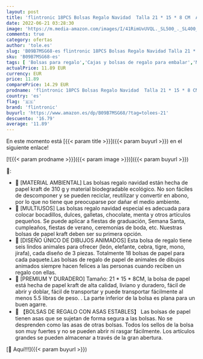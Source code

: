 ```yaml
---
layout: post
title: 'flintronic 18PCS Bolsas Regalo Navidad  Talla 21 * 15 * 8 CM  Animales Bolsas Cumpleaños Infantil Bolsas de Papel Bolsa de Regalo de Papel Kraft para Animales Selva Fiesta con 6 Animales Mezclado'
date: 2022-06-21 03:28:30
image: 'https://m.media-amazon.com/images/I/41RimUvUVQL._SL500_._SL400_.jpg'
comments: true
category: ofertas
author: 'tole.es'
slug: 'B09B7MSG68-es flintronic 18PCS Bolsas Regalo Navidad Talla 21 * 15 * 8...'
sku: 'B09B7MSG68-es'
tags: [ 'Bolsas para regalo','Cajas y bolsas de regalo para embalar','Material de embalaje','Oficina y papelería','Sobres y suministros para el correo','flintronic','navidad','🇪🇸', ]
actualPrice: 11.89 EUR
currency: EUR
price: 11.89
comparePrice: 14.29 EUR
prodname: 'flintronic 18PCS Bolsas Regalo Navidad  Talla 21 * 15 * 8 CM  Animales Bolsas Cumpleaños Infantil Bolsas de Papel Bolsa de Regalo de Papel Kraft para Animales Selva Fiesta con 6 Animales Mezclado'
country: 'es'
flag: '🇪🇸'
brand: 'flintronic'
buyurl: 'https://www.amazon.es/dp/B09B7MSG68/?tag=tolees-21'
descuento: '16.79'
average: '11.89'
---
```


En este momento está [{{< param title >}}]({{< param buyurl >}}) en el siguiente enlace!

[![{{< param prodname >}}]({{< param image >}})]({{< param buyurl >}})

🔎:

- 🎁 [MATERIAL AMBIENTAL] Las bolsas regalo navidad están hecha de papel kraft de 310 g y material biodegradable ecológico. No son fáciles de descomponer y se pueden reciclar, reutilizar y convertir en abono, por lo que no tiene que preocuparse por dañar el medio ambiente.
- 🎁 [MULTIUSOS] Las bolsas regalo navidad especial es adecuada para colocar bocadillos, dulces, galletas, chocolate, menta y otros artículos pequeños. Se puede aplicar a fiestas de graduación, Semana Santa, cumpleaños, fiestas de verano, ceremonias de boda, etc. Nuestras bolsas de papel kraft deben ser su primera opción.
- 🎁 [DISEÑO ÚNICO DE DIBUJOS ANIMADOS] Esta bolsa de regalo tiene seis lindos animales para ofrecer (león, elefante, cebra, tigre, mono, jirafa), cada diseño de 3 piezas. Totalmente 18 bolsas de papel para cada paquete.Las bolsas de regalo de papel de animales de dibujos animados siempre hacen felices a las personas cuando reciben un regalo con ellas.
- 🎁 [PREMIUM Y DURADERO] Tamaño: 21 * 15 * 8CM, la bolsa de papel está hecha de papel kraft de alta calidad, liviano y duradero, fácil de abrir y doblar, fácil de transportar y puede transportar fácilmente al menos 5.5 libras de peso. . La parte inferior de la bolsa es plana para un buen agarre.
- 🎁 【BOLSAS DE REGALO CON ASAS ESTABLES】 Las bolsas de papel tienen asas que se sujetan de forma segura a las bolsas. No se desprenden como las asas de otras bolsas. Todos los sellos de la bolsa son muy fuertes y no se pueden abrir ni rasgar fácilmente. Los artículos grandes se pueden almacenar a través de la gran abertura.

[🛒 Aquí!!!]({{< param buyurl >}})
